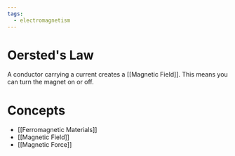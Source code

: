 ```yaml
---
tags:
  - electromagnetism
---
```

# Oersted's Law
A conductor carrying a current creates a [[Magnetic Field]].
This means you can turn the magnet on or off.
# Concepts
- [[Ferromagnetic Materials]]
- [[Magnetic Field]]
- [[Magnetic Force]]